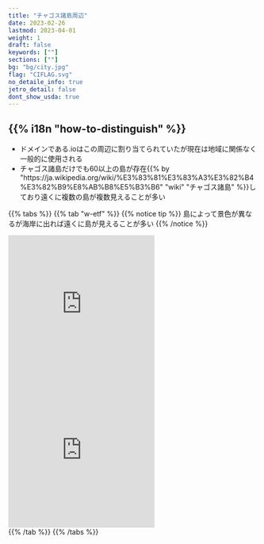 ```yaml
---
title: "チャゴス諸島周辺"
date: 2023-02-26
lastmod: 2023-04-01
weight: 1
draft: false
keywords: [""]
sections: [""]
bg: "bg/city.jpg"
flag: "CIFLAG.svg"
no_detaile_info: true
jetro_detail: false
dont_show_usda: true
---
```


<div class="main-desciption country-description">
    <h2 class="section-title">{{% i18n "how-to-distinguish" %}}</h2>
    <ul class="rule-list">
        <li>ドメインである<span class="quiz">.io</span>はこの周辺に割り当てられていたが現在は地域に関係なく一般的に使用される</li>
        <li>チャゴス諸島だけでも60以上の島が存在{{% by "https://ja.wikipedia.org/wiki/%E3%83%81%E3%83%A3%E3%82%B4%E3%82%B9%E8%AB%B8%E5%B3%B6" "wiki" "チャゴス諸島" %}}しており遠くに複数の島が複数見えることが多い</li>
    </ul>
</div>

{{% tabs  %}}
{{% tab "w-etf" %}}
{{% notice tip %}}
島によって景色が異なるが海岸に出れば遠くに島が見えることが多い
{{% /notice %}}
<div class="googlemap-if">
<iframe src="https://www.google.com/maps/embed?pb=!4v1683566863064!6m8!1m7!1s7xbR9Ad5x2CIN_xcaVQdGA!2m2!1d-5.423450432830207!2d71.82894058829831!3f51.3596969404401!4f-4.451160673938844!5f0.7820865974627469" width="295" height="295" style="border:0;" allowfullscreen="" loading="lazy" referrerpolicy="no-referrer-when-downgrade"></iframe>
<iframe src="https://www.google.com/maps/embed?pb=!4v1683567101425!6m8!1m7!1skQlJG4YpSZJZg9F1pmX4UA!2m2!1d-5.238582939367419!2d71.82545355151294!3f119.48409705841974!4f1.6112348731581818!5f2.98842604216741" width="295" height="295" style="border:0;" allowfullscreen="" loading="lazy" referrerpolicy="no-referrer-when-downgrade"></iframe>
</div>
{{% /tab %}}
{{% /tabs %}}
